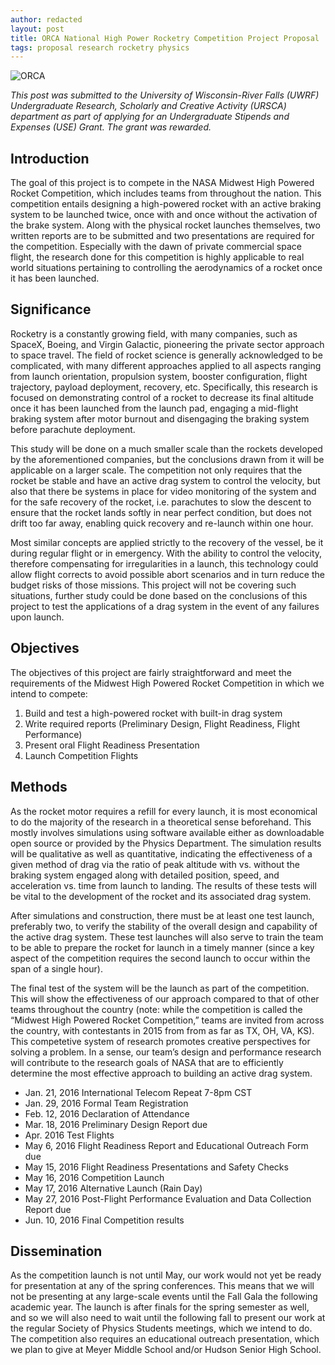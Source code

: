 ```yaml
---
author: redacted
layout: post
title: ORCA National High Power Rocketry Competition Project Proposal
tags: proposal research rocketry physics
---
```


![ORCA](https://trewbot.github.io/assets/img/orca/olfp.png)

*This post was submitted to the University of Wisconsin-River Falls (UWRF)
Undergraduate Research, Scholarly and Creative Activity (URSCA) department as
part of applying for an Undergraduate Stipends and Expenses (USE) Grant. The
grant was rewarded.*

## Introduction

The goal of this project is to compete in the NASA Midwest High Powered Rocket
Competition, which includes teams from throughout the nation. This competition
entails designing a high-powered rocket with an active braking system to be
launched twice, once with and once without the activation of the brake system.
Along with the physical rocket launches themselves, two written reports are to
be submitted and two presentations are required for the competition. Especially
with the dawn of private commercial space flight, the research done for this
competition is highly applicable to real world situations pertaining to
controlling the aerodynamics of a rocket once it has been launched.

## Significance
Rocketry is a constantly growing field, with many companies, such as SpaceX,
Boeing, and Virgin Galactic, pioneering the private sector approach to space
travel. The field of rocket science is generally acknowledged to be complicated,
with many different approaches applied to all aspects ranging from launch
orientation, propulsion system, booster configuration, flight trajectory,
payload deployment, recovery, etc. Specifically, this research is focused on
demonstrating control of a rocket to decrease its final altitude once it has
been launched from the launch pad, engaging a mid-flight braking system after
motor burnout and disengaging the braking system before parachute deployment.

This study will be done on a much smaller scale than the rockets developed by
the aforementioned companies, but the conclusions drawn from it will be
applicable on a larger scale. The competition not only requires that the rocket
be stable and have an active drag system to control the velocity, but also that
there be systems in place for video monitoring of the system and for the safe
recovery of the rocket, i.e. parachutes to slow the descent to ensure that the
rocket lands softly in near perfect condition, but does not drift too far away,
enabling quick recovery and re-launch within one hour.

Most similar concepts are applied strictly to the recovery of the vessel, be it
during regular flight or in emergency. With the ability to control the velocity,
therefore compensating for irregularities in a launch, this technology could
allow flight corrects to avoid possible abort scenarios and in turn reduce the
budget risks of those missions. This project will not be covering such
situations, further study could be done based on the conclusions of this project
to test the applications of a drag system in the event of any failures upon
launch.

## Objectives

The objectives of this project are fairly straightforward and meet the
requirements of the Midwest High Powered Rocket Competition in which we intend
to compete:
1. Build and test a high-powered rocket with built-in drag system
2. Write required reports (Preliminary Design, Flight Readiness, Flight
Performance)
3. Present oral Flight Readiness Presentation
4. Launch Competition Flights

##  Methods
As the rocket motor requires a refill for every launch, it is most economical to
do the majority of the research in a theoretical sense beforehand. This mostly
involves simulations using software available either as downloadable open source
or provided by the Physics Department. The simulation results will be
qualitative as well as quantitative, indicating the effectiveness of a given
method of drag via the ratio of peak altitude with vs. without the braking
system engaged along with detailed position, speed, and acceleration vs. time
from launch to landing. The results of these tests will be vital to the
development of the rocket and its associated drag system.

After simulations and construction, there must be at least one test launch,
preferably two, to verify the stability of the overall design and capability of
the active drag system. These test launches will also serve to train the team to
be able to prepare the rocket for launch in a timely manner (since a key aspect
of the competition requires the second launch to occur within the span of a
single hour).

The final test of the system will be the launch as part of the competition. This
will show the effectiveness of our approach compared to that of other teams
throughout the country (note: while the competition is called the “Midwest High
Powered Rocket Competition,” teams are invited from across the country, with
contestants in 2015 from from as far as TX, OH, VA, KS). This competetive system
of research promotes creative perspectives for solving a problem. In a sense,
our team’s design and performance research will contribute to the research goals
of NASA that are to efficiently determine the most effective approach to
building an active drag system.

- Jan. 21, 2016 International Telecom Repeat 7-8pm CST
- Jan. 29, 2016 Formal Team Registration
- Feb. 12, 2016 Declaration of Attendance
- Mar. 18, 2016 Preliminary Design Report due
- Apr. 2016 Test Flights
- May 6, 2016 Flight Readiness Report and Educational Outreach Form due
- May 15, 2016 Flight Readiness Presentations and Safety Checks
- May 16, 2016 Competition Launch
- May 17, 2016 Alternative Launch (Rain Day)
- May 27, 2016 Post-Flight Performance Evaluation and Data Collection Report due
- Jun. 10, 2016 Final Competition results

## Dissemination

As the competition launch is not until May, our work would not yet be ready for
presentation at any of the spring conferences. This means that we will not be
presenting at any large-scale events until the Fall Gala the following academic
year. The launch is after finals for the spring semester as well, and so we will
also need to wait until the following fall to present our work at the regular
Society of Physics Students meetings, which we intend to do. The competition
also requires an educational outreach presentation, which we plan to give at
Meyer Middle School and/or Hudson Senior High School.

